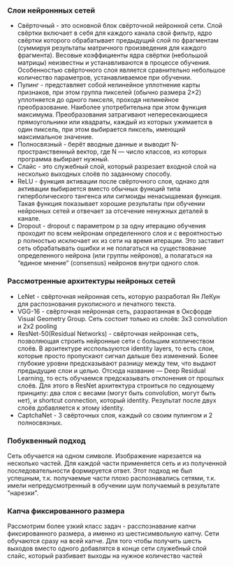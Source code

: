 ### Слои нейроннных сетей
* Свёрточный - это основной блок свёрточной нейронной сети. Слой свёртки включает в себя для каждого канала свой фильтр, ядро свёртки которого обрабатывает предыдущий слой по фрагментам (суммируя результаты матричного произведения для каждого фрагмента). Весовые коэффициенты ядра свёртки (небольшой матрицы) неизвестны и устанавливаются в процессе обучения. Особенностью свёрточного слоя является сравнительно небольшое количество параметров, устанавливаемое при обучении.
* Пулинг - представляет собой нелинейное уплотнение карты признаков, при этом группа пикселей (обычно размера 2×2) уплотняется до одного пикселя, проходя нелинейное преобразование. Наиболее употребительна при этом функция максимума. Преобразования затрагивают непересекающиеся прямоугольники или квадраты, каждый из которых ужимается в один пиксель, при этом выбирается пиксель, имеющий максимальное значение.
* Полносвязный - берёт вводные данные и выводит N-пространственный вектор, где N — число классов, из которых программа выбирает нужный.
* Слайс - это служебный слой, который разрезает входной слой на несколько выходных слоёв по заданному способу.
* ReLU - функция активации после свёрточного слоя, однако для активации выбирается вместо обычных функций типа гиперболического тангенса или сигмоиды ненасыщаемая функция. Такая функция показывает хорошие результаты при обучении нейронных сетей и отвечает за отсечение ненужных деталей в канале.
* Dropout -  dropout с параметром p за одну итерацию обучения проходит по всем нейронам определенного слоя и с вероятностью p полностью исключает их из сети на время итерации. Это заставит сеть обрабатывать ошибки и не полагаться на существование определенного нейрона (или группы нейронов), а полагаться на “единое мнение” (consensus) нейронов внутри одного слоя.

### Рассмотренные архитектуры нейроных сетей
* LeNet - свёрточная нейронная сеть, которую разработал Ян ЛеКун для распознования рукописного и печатного текста.
* VGG-16 - свёрточная нейронная сеть, разраотанная в Оксфорде Visual Geometry Group. Сеть состоит только из слоёв: 3x3 convolution и 2x2 pooling
* ResNet-50(Residual Networks) - свёрточная нейронная сеть, позволяющая строить нейронные сети с большим колличеством слоёв. В арзитектуре исспользуются identity layers, то есть слои, которые просто пропускают сигнал дальше без изменений. Более глубокие уровни предсказывают разницу между тем, что выдают предыдущие слои и целью. Отсюда название — Deep Residual Learning, то есть обучаемся предсказывать отклонения от прошлых слоёв. Для этого в ResNet архитектура строиться по седующему принципу: два слоя с весами (могут быть convolution, могут быть нет), и shortcut connection, который identity. Результат после двух слоёв добавляется к этому identity.
* CaptchaNet - 3 свёрточных слоя, каждый со своим пулингом и 2 полносвязных.

### Побуквенный подход
Сеть обучается на одном символе. Изображение нарезается на несколько частей. Для каждой части применяется сеть и из полученной последовательности формируется ответ.
Этот подход не был успешным, т.к. получаемые части плохо распознавались сетями, т.к. имели непредусмотренный в обучении шум получаемый в результате "нарезки".

### Капча фиксированного размера
Рассмотрим более узкий класс задач - расспознавание капчи фиксированного размера, а именно из шестисимвольную капчу. Сети обучаются сразу на всей капче. Для того чтобы получить шесть выходов вместо одного добавлятся в конце сети служебный слой слайс, который разбивает выходы на нужное количество частей
